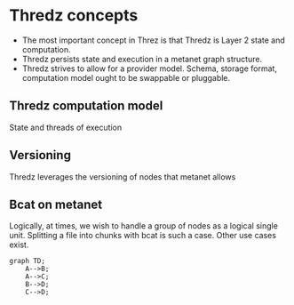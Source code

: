 # Thredz concepts
* The most important concept in Threz is that Thredz is Layer 2 state and computation.
* Thredz persists state and execution in a metanet graph structure.
* Thredz strives to allow for a provider model. Schema, storage format, computation model ought to be swappable or pluggable.

## Thredz computation model
State and threads of execution

## Versioning
Thredz leverages the versioning of nodes that metanet allows

## Bcat on metanet
Logically, at times, we wish to handle a group of nodes as a logical single unit.
Splitting a file into chunks with bcat is such a case. Other use cases exist.
```mermaid
graph TD;
    A-->B;
    A-->C;
    B-->D;
    C-->D;
```